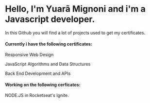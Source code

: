 # Hello, I'm Yuarã Mignoni and i'm a Javascript developer.

In this Github you will find a lot of projects used to get my certificates.

#### Currently i have the following certificates:
Responsive Web Design

JavaScript Algorithms and Data Structures

Back End Development and APIs

#### Working on the following cerficates:

NODE.JS in Rocketseat's Ignite.

